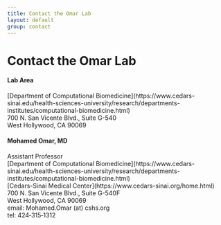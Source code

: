```yaml
---
title: Contact the Omar Lab
layout: default
group: contact
---
```


# Contact the Omar Lab


<div class="row">

<div class="col-md-4">

  <h4>Lab Area </h4>
  [Department of Computational Biomedicine](https://www.cedars-sinai.edu/health-sciences-university/research/departments-institutes/computational-biomedicine.html)<br>
  700 N. San Vicente Blvd., Suite G-540<br>
  West Hollywood, CA 90069<br>

</div>

<div class="col-md-4">

  <h4>Mohamed Omar, MD</h4>
  Assistant Professor<br>
  [Department of Computational Biomedicine](https://www.cedars-sinai.edu/health-sciences-university/research/departments-institutes/computational-biomedicine.html)<br>
  [Cedars-Sinai Medical Center](https://www.cedars-sinai.org/home.html)<br>
  700 N. San Vicente Blvd., Suite G-540F<br>
  West Hollywood, CA 90069<br>
  email: Mohamed.Omar (at) cshs.org<br>
  tel: 424‐315‐1312

</div>

</div>
